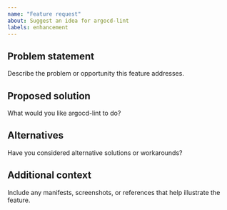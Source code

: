 ```yaml
---
name: "Feature request"
about: Suggest an idea for argocd-lint
labels: enhancement
---
```


## Problem statement
Describe the problem or opportunity this feature addresses.

## Proposed solution
What would you like argocd-lint to do?

## Alternatives
Have you considered alternative solutions or workarounds?

## Additional context
Include any manifests, screenshots, or references that help illustrate the feature.
